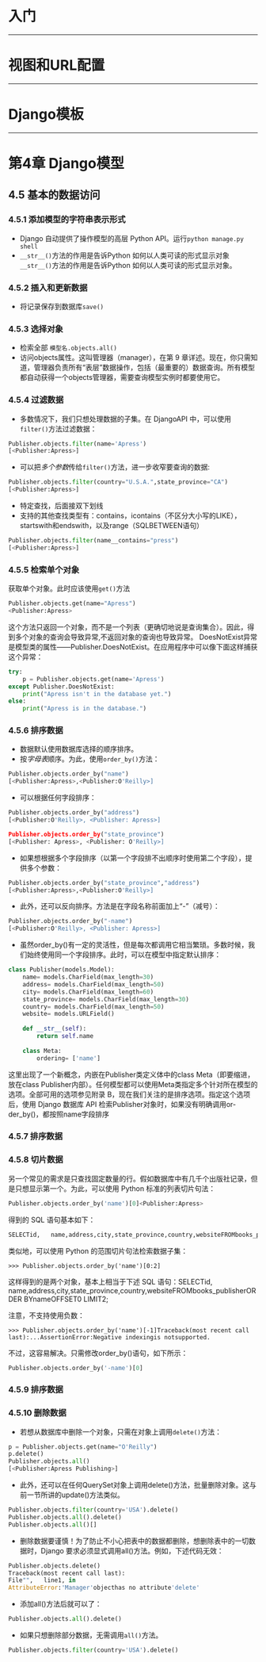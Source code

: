# 入门



---
# 视图和URL配置


---
# Django模板


---
# 第4章 Django模型

## 4.5 基本的数据访问
### 4.5.1 添加模型的字符串表示形式 
- Django 自动提供了操作模型的高层 Python API。运行`python manage.py shell`
- `__str__()`方法的作用是告诉Python 如何以人类可读的形式显示对象`__str__()`方法的作用是告诉Python 如何以人类可读的形式显示对象。

### 4.5.2 插入和更新数据
- 将记录保存到数据库`save()`

### 4.5.3 选择对象
- 检索全部 `模型名.objects.all()`
- 访问objects属性。这叫管理器（manager），在第 9 章详述。现在，你只需知道，管理器负责所有“表层”数据操作，包括（最重要的）数据查询。所有模型都自动获得一个objects管理器，需要查询模型实例时都要使用它。

### 4.5.4 过滤数据
- 多数情况下，我们只想处理数据的子集。在 DjangoAPI 中，可以使用`filter()`方法过滤数据：
```python
Publisher.objects.filter(name='Apress')
[<Publisher:Apress>]
```
- 可以把*多个参数*传给`filter()`方法，进一步收窄要查询的数据:
```python
Publisher.objects.filter(country="U.S.A.",state_province="CA")
[<Publisher:Apress>]
```
- 特定查找，后面接双下划线
- 支持的其他查找类型有：contains，icontains（不区分大小写的LIKE），startswith和endswith，以及range（SQLBETWEEN语句）
```python
Publisher.objects.filter(name__contains="press")
[<Publisher:Apress>]
```

### 4.5.5 检索单个对象
获取单个对象。此时应该使用`get()`方法
```python
Publisher.objects.get(name="Apress")
<Publisher:Apress>
```

这个方法只返回一个对象，而不是一个列表（更确切地说是查询集合）。因此，得到多个对象的查询会导致异常,不返回对象的查询也导致异常。
DoesNotExist异常是模型类的属性——Publisher.DoesNotExist。在应用程序中可以像下面这样捕获这个异常：
```python
try:
    p = Publisher.objects.get(name='Apress')
except Publisher.DoesNotExist:
    print("Apress isn't in the database yet.")
else:
    print("Apress is in the database.")
```

### 4.5.6 排序数据
- 数据默认使用数据库选择的顺序排序。
- 按*字母表*顺序。为此，使用`order_by()`方法：
```python
Publisher.objects.order_by("name")
[<Publisher:Apress>,<Publisher:O'Reilly>]
```

- 可以根据任何字段排序：
```python
Publisher.objects.order_by("address")
[<Publisher:O'Reilly>, <Publisher: Apress>]

Publisher.objects.order_by("state_province")
[<Publisher: Apress>, <Publisher: O'Reilly>]
```

- 如果想根据多个字段排序（以第一个字段排不出顺序时使用第二个字段），提供多个参数：
```python
Publisher.objects.order_by("state_province","address")
[<Publisher:Apress>,<Publisher:O'Reilly>]
```

- 此外，还可以反向排序。方法是在字段名称前面加上“-”（减号）：
```python
Publisher.objects.order_by("-name")
[<Publisher:O'Reilly>, <Publisher: Apress>]
```

- 虽然order_by()有一定的灵活性，但是每次都调用它相当繁琐。多数时候，我们始终使用同一个字段排序。此时，可以在模型中指定默认排序：
```python
class Publisher(models.Model):
    name= models.CharField(max_length=30)
    address= models.CharField(max_length=50)
    city= models.CharField(max_length=60)
    state_province= models.CharField(max_length=30)
    country= models.CharField(max_length=50)
    website= models.URLField()
    
    def __str__(self):
        return self.name
    
    class Meta:
        ordering= ['name']
```
这里出现了一个新概念，内嵌在Publisher类定义体中的class Meta（即要缩进，放在class Publisher内部）。任何模型都可以使用Meta类指定多个针对所在模型的选项。全部可用的选项参见附录 B，现在我们关注的是排序选项。指定这个选项后，使用 Django 数据库 API 检索Publisher对象时，如果没有明确调用or-der_by()，都按照name字段排序


### 4.5.7 排序数据




### 4.5.8 切片数据
另一个常见的需求是只查找固定数量的行。假如数据库中有几千个出版社记录，但是只想显示第一个。为此，可以使用 Python 标准的列表切片句法：
```python
Publisher.objects.order_by('name')[0]<Publisher:Apress>
```

得到的 SQL 语句基本如下：
```sql
SELECTid,   name,address,city,state_province,country,websiteFROMbooks_publisherORDER BYnameLIMIT1;
```

类似地，可以使用 Python 的范围切片句法检索数据子集：
```
>>> Publisher.objects.order_by('name')[0:2]
```
这样得到的是两个对象，基本上相当于下述 SQL 语句：SELECTid,   name,address,city,state_province,country,websiteFROMbooks_publisherORDER BYnameOFFSET0 LIMIT2;

注意，不支持使用负数：
```
>>> Publisher.objects.order_by('name')[-1]Traceback(most recent call last):...AssertionError:Negative indexingis notsupported.
```

不过，这容易解决。只需修改order_by()语句，如下所示：
```python
Publisher.objects.order_by('-name')[0]
```



### 4.5.9 排序数据



### 4.5.10 删除数据
- 若想从数据库中删除一个对象，只需在对象上调用`delete()`方法：
```python
p = Publisher.objects.get(name="O'Reilly")
p.delete()
Publisher.objects.all()
[<Publisher:Apress Publishing>]
```

- 此外，还可以在任何QuerySet对象上调用delete()方法，批量删除对象。这与前一节所讲的update()方法类似。
```python
Publisher.objects.filter(country='USA').delete()
Publisher.objects.all().delete()
Publisher.objects.all()[]
```

- 删除数据要谨慎！为了防止不小心把表中的数据都删除，想删除表中的一切数据时，Django 要求必须显式调用all()方法。例如，下述代码无效：
```python
Publisher.objects.delete()
Traceback(most recent call last):
File"",   line1, in
AttributeError:'Manager'objecthas no attribute'delete'
```

- 添加all()方法后就可以了：
```python
Publisher.objects.all().delete()
```

- 如果只想删除部分数据，无需调用`all()`方法。
```python
Publisher.objects.filter(country='USA').delete()
```